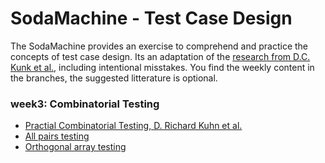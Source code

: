 # SodaMachine - Test Case Design
  
The SodaMachine provides an exercise to comprehend and practice the concepts of test case design.
Its an adaptation of the [research from D.C. Kunk et al.][1], including intentional misstakes.
You find the weekly content in the branches, the suggested litterature is optional.


### week3: Combinatorial Testing 
* [Practial Combinatorial Testing, D. Richard Kuhn et al.][2]
* [All pairs testing][3]
* [Orthogonal array testing][4]


[1]: https://pdfs.semanticscholar.org/c099/37b9d87cf8020fc897b882c412229f5a7c68.pdf
[2]: https://nvlpubs.nist.gov/nistpubs/Legacy/SP/nistspecialpublication800-142.pdf
[3]: https://en.wikipedia.org/wiki/All-pairs_testing
[4]: https://en.wikipedia.org/wiki/Orthogonal_array_testing
